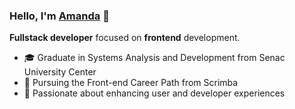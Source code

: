 ### Hello, I'm [Amanda](https://amandamartins.dev) 👋 

**Fullstack developer** focused on **frontend** development.

- 🎓 Graduate in Systems Analysis and Development from Senac University Center
- 🌱 Pursuing the Front-end Career Path from Scrimba
- 🧡 Passionate about enhancing user and developer experiences
